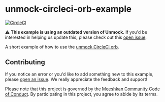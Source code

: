# unmock-circleci-orb-example

[![CircleCI](https://circleci.com/gh/unmock/unmock-circleci-orb-example.svg?style=svg)](https://circleci.com/gh/unmock/unmock-circleci-orb-example)

:warning: **This example is using an outdated version of Unmock.** If you'd be interested in helping us update this, please check out this [open issue](https://github.com/meeshkan/unmock-circleci-orb-example/issues/8).

A short example of how to use the [unmock CircleCI orb](https://circleci.com/orbs/registry/orb/unmock/unmock).

## Contributing

If you notice an error or you'd like to add something new to this example, please [open an issue](https://github.com/meeshkan/unmock-circleci-orb-example/issues). We really appreciate the feedback and support!

Please note that this project is governed by the [Meeshkan Community Code of Conduct](https://github.com/meeshkan/code-of-conduct). By participating in this project, you agree to abide by its terms.
